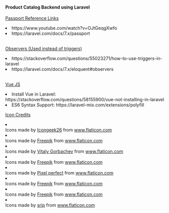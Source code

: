 <h4>Product Catalog Backend using Laravel</h4>

<u>Passport Reference Links</u>
<li>https://www.youtube.com/watch?v=OJtGeqgXwfo</li>
<li>https://laravel.com/docs/7.x/passport</li>

<br>

<u>Observers (Used instead of triggers)</u>
<li>https://stackoverflow.com/questions/55023271/how-to-use-triggers-in-laravel</li>
<li>https://laravel.com/docs/7.x/eloquent#observers</li>

<br>

<u>Vue JS</u>
<li>Install Vue in Laravel: https://stackoverflow.com/questions/58155900/vue-not-installing-in-laravel</li>
<li>ES6 Syntax Support: https://laravel-mix.com/extensions/polyfill</li>

<u>Icon Credits</u>
<li><div>Icons made by <a href="https://www.flaticon.com/authors/icongeek26" title="Icongeek26">Icongeek26</a> from <a href="https://www.flaticon.com/" title="Flaticon">www.flaticon.com</a></div></li>
<li><div>Icons made by <a href="https://www.flaticon.com/authors/freepik" title="Freepik">Freepik</a> from <a href="https://www.flaticon.com/" title="Flaticon">www.flaticon.com</a></div></li>
<li><div>Icons made by <a href="https://www.flaticon.com/authors/vitaly-gorbachev" title="Vitaly Gorbachev">Vitaly Gorbachev</a> from <a href="https://www.flaticon.com/" title="Flaticon">www.flaticon.com</a></div></li>
<li><div>Icons made by <a href="http://www.freepik.com/" title="Freepik">Freepik</a> from <a href="https://www.flaticon.com/" title="Flaticon">www.flaticon.com</a></div></li>
<li><div>Icons made by <a href="https://www.flaticon.com/authors/pixel-perfect" title="Pixel perfect">Pixel perfect</a> from <a href="https://www.flaticon.com/" title="Flaticon">www.flaticon.com</a></div></li>
<li><div>Icons made by <a href="https://www.flaticon.com/authors/freepik" title="Freepik">Freepik</a> from <a href="https://www.flaticon.com/" title="Flaticon">www.flaticon.com</a></div></li>
<li><div>Icons made by <a href="https://www.flaticon.com/authors/freepik" title="Freepik">Freepik</a> from <a href="https://www.flaticon.com/" title="Flaticon">www.flaticon.com</a></div></li>
<li><div>Icons made by <a href="https://www.flaticon.com/authors/srip" title="srip">srip</a> from <a href="https://www.flaticon.com/" title="Flaticon">www.flaticon.com</a></div></li>